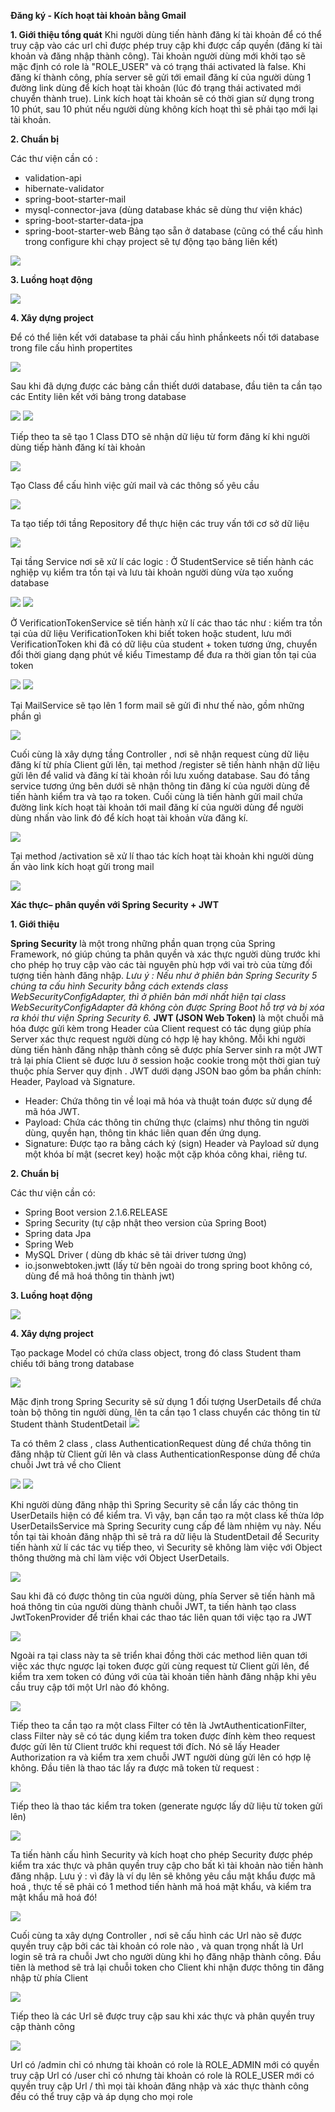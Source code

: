**Đăng ký - Kích hoạt tài khoản bằng Gmail**

**1. Giới thiệu tổng quát**
Khi người dùng tiến hành đăng kí tài khoản để có thể truy cập vào các url chỉ được phép truy cập khi được cấp quyền (đăng kí tài khoản và đăng nhập thành công). Tài khoản người dùng mới khởi tạo sẽ mặc định có role là "ROLE_USER" và có trạng thái activated là false. Khi đăng kí thành công, phía server sẽ gửi tới email đăng kí của người dùng 1 đường link dùng để kích hoạt tài khoản (lúc đó trạng thái activated mới chuyển thành true). Link kích hoạt tài khoản sẽ có thời gian sử dụng trong 10 phút, sau 10 phút nếu người dùng không kích hoạt thì sẽ phải tạo mới lại tài khoản.

**2. Chuẩn bị**

Các thư viện cần có :
- validation-api
- hibernate-validator
- spring-boot-starter-mail
- mysql-connector-java (dùng database khác sẽ dùng thư viện khác)
- spring-boot-starter-data-jpa
- spring-boot-starter-web
Bảng tạo sẵn ở database (cũng có thể cấu hình trong configure khi chạy project sẽ tự động tạo bảng liên kết)

<img src="https://i.imgur.com/i1WRaih.png">

**3. Luồng hoạt động**

<img src="https://i.imgur.com/8NtJU8f.png">

**4. Xây dựng project**

Để có thể liên kết với database ta phải cấu hình phầnkeets nối tới database trong file cấu hình propertites

<img src="https://i.imgur.com/1eN47Hf.png">

Sau khi đã dựng được các bảng cần thiết dưới database, đầu tiên ta cần tạo các Entity liên kết với bảng trong database

<img src="https://i.imgur.com/mIhSHox.png">
<img src="https://i.imgur.com/o15mZ5P.png">

Tiếp theo ta sẽ tạo 1 Class DTO sẽ nhận dữ liệu từ form đăng kí khi người dùng tiếp hành đăng kí  tài khoản

<img src="https://i.imgur.com/ZSN33gM.png">

Tạo Class để cấu hình việc gửi mail và các thông số yêu cầu

<img src="https://i.imgur.com/InVemz1.png">

Ta tạo tiếp tới tầng Repository để thực hiện các truy vấn tới cơ sở dữ liệu

<img src="https://i.imgur.com/uW5L1FR.png">

Tại tầng Service nơi sẽ xử lí các logic :
Ở StudentService sẽ tiến hành các nghiệp vụ kiểm tra tồn tại và lưu tài khoản người dùng vừa tạo xuống database

<img src="https://i.imgur.com/3RPQXvg.png">
<img src="https://i.imgur.com/ItyIjab.png">

Ở VerificationTokenService sẽ tiến hành xử lí các thao tác như : kiếm tra tồn tại của dữ liệu VerificationToken khi biết token hoặc student, lưu mới VerificationToken khi đã có dữ liệu của student + token tương ứng, chuyển đổi thời giang dạng phút về kiểu Timestamp để đưa ra thời gian tồn tại của token

<img src="https://i.imgur.com/1fNaGLo.png">
<img src="https://i.imgur.com/j8BH3Bo.png">

Tại MailService sẽ tạo lên 1 form mail sẽ gửi đi như thế nào, gồm những phần gì

<img src="https://i.imgur.com/ZnntP1U.png">

Cuối cùng là xây dựng tầng Controller , nơi sẽ nhận request cùng dữ liệu đăng kí từ phía Client gửi lên, tại method /register sẽ tiến hành nhận dữ liệu gửi lên để valid và đăng kí tài khoản rồi lưu xuống database. Sau đó tầng service tương ứng bên dưới sẽ nhận thông tin đăng kí của người dùng để tiến hành kiểm tra và tạo ra token. Cuối cùng là tiến hành gửi mail chứa đường link kích hoạt tài khoản tới mail đăng kí của người dùng để người dùng nhấn vào link đó để kích hoạt tài khoản vừa đăng kí.

<img src="https://i.imgur.com/eR04I6j.png">

Tại method /activation sẽ xử lí thao tác kích hoạt tài khoản khi người dùng ấn vào link kích hoạt gửi trong mail

<img src="https://i.imgur.com/3kvpKBN.png">







**Xác thực– phân quyền với Spring Security + JWT**

**1. Giới thiệu**

**Spring Security** là một trong những phần quan trọng của Spring Framework, nó giúp chúng ta phân quyền và xác thực người dùng trước khi cho phép họ truy cập vào các tài nguyên phù hợp với vai trò của từng đối tượng tiến hành đăng nhập.
*Lưu ý : Nếu như ở phiên bản Spring Security 5 chúng ta cấu hình Security bằng cách extends class WebSecurityConfigAdapter, thì ở phiên bản mới nhất hiện tại class WebSecurityConfigAdapter đã không còn được Spring Boot hỗ trợ và bị xóa ra khỏi thư viện Spring Security 6.*
**JWT (JSON Web Token)** là một chuỗi mã hóa được gửi kèm trong Header của Client request có tác dụng giúp phía Server xác thực request người dùng có hợp lệ hay không. Mỗi khi người dùng tiến hành đăng nhập thành công sẽ được phía Server sinh ra một JWT trả lại phía Client sẽ được lưu ở session hoặc cookie trong một thời gian tuỳ thuộc phía Server quy định . JWT dưới dạng JSON bao gồm ba phần chính: Header, Payload và Signature.
- Header: Chứa thông tin về loại mã hóa và thuật toán được sử dụng để mã hóa JWT.
- Payload: Chứa các thông tin chứng thực (claims) như thông tin người dùng, quyền hạn, thông tin khác liên quan đến ứng dụng.
- Signature: Được tạo ra bằng cách ký (sign) Header và Payload sử dụng một khóa bí mật (secret key) hoặc một cặp khóa công khai, riêng tư.

**2. Chuẩn bị**

Các thư viện cần có:
- Spring Boot version 2.1.6.RELEASE
- Spring Security (tự cập nhật theo version của Spring Boot)
- Spring data Jpa
- Spring Web
- MySQL Driver ( dùng db khác sẽ tải driver tương ứng)
- io.jsonwebtoken.jwtt (lấy từ bên ngoài do trong spring boot không có, dùng để mã hoá thông tin thành  jwt)

**3. Luồng hoạt động**

<img src="https://i.imgur.com/uwceXgB.png">

**4. Xây dựng project**

Tạo package Model có chứa class object, trong đó class Student tham chiếu tới bảng trong database

<img src="https://i.imgur.com/f2boRz9.png">

Mặc định trong Spring Security sẽ  sử dụng 1 đối tượng UserDetails để chứa toàn bộ thông tin người dùng, lên ta cần tạo 1 class chuyển các thông tin từ Student thành StudentDetail
<img src="https://i.imgur.com/oNJoC2V.png">

Ta có thêm 2 class , class AuthenticationRequest dùng để chứa thông tin đăng nhập từ Client gửi lên và class AuthenticationResponse dùng để chứa chuỗi Jwt trả về cho Client

<img src="https://i.imgur.com/ketdXlg.png">
<img src="https://i.imgur.com/rzgthZ4.png">

Khi người dùng đăng nhập thì Spring Security sẽ cần lấy các thông tin UserDetails hiện có để kiểm tra. Vì vậy, bạn cần tạo ra một class kế thừa lớp UserDetailsService mà Spring Security cung cấp để làm nhiệm vụ này. Nếu tồn tại tài khoản đăng nhập thì sẽ trả ra dữ liệu là StudentDetail để Security tiến hành xử lí các tác vụ tiếp theo, vì Security sẽ không làm việc với Object thông thường mà chỉ làm việc với Object UserDetails.

<img src="https://i.imgur.com/gvvguah.png">

Sau khi đã có được thông tin của người dùng, phía Server sẽ tiến hành mã hoá thông tin của người dùng thành chuỗi JWT, ta tiến hành tạo class JwtTokenProvider để triển khai các thao tác liên quan tới việc tạo ra JWT

<img src="https://i.imgur.com/276hhYM.png">

Ngoài ra tại class này ta sẽ triển khai đồng thời các method liên quan tới việc xác thực ngược lại token được gửi cùng request từ Client gửi lên, để kiểm tra xem token có đúng với của tài khoản tiến hành đăng nhập khi yêu cầu truy cập tới một Url nào đó không.

<img src="https://i.imgur.com/13IjXJz.png">

Tiếp theo ta cần tạo ra một class Filter có tên là JwtAuthenticationFilter, class Filter này sẽ có tác dụng kiểm tra token được đính kèm theo request được gửi lên từ Client trước khi request tới đích. Nó sẽ lấy Header Authorization ra và kiểm tra xem chuỗi JWT người dùng gửi lên có hợp lệ không.
Đầu tiên là thao tác lấy ra được mã token từ request : 

<img src="https://i.imgur.com/99kOyBq.png">

Tiếp theo là thao tác kiểm tra token (generate ngược lấy dữ liệu từ token gửi lên)

<img src="https://i.imgur.com/Wy8AVtb.png">

Ta tiến hành cấu hình Security và kích hoạt cho phép Security được phép kiểm tra xác thực và phân quyền truy cập cho bất kì tài khoản nào tiến hành đăng nhập. 
Lưu ý : vì đây là ví dụ lên sẽ không yêu cầu mật khẩu được mã hoá , thực tế sẽ phải có 1 method tiến hành mã hoá mật khẩu, và kiểm tra mật khẩu mã hoá đó!

<img src="https://i.imgur.com/Jh8M942.png">

Cuối cùng ta xây dựng Controller , nơi sẽ cấu hình các Url nào sẽ được quyền truy cập bởi các tài khoản có role nào , và quan trọng nhất là Url login sẽ trả ra chuỗi Jwt cho người dùng khi họ đăng nhập thành công.
Đầu tiên là method sẽ trả lại chuỗi token cho Client khi nhận được thông tin đăng nhập từ phía Client

<img src="https://i.imgur.com/Y3A24id.png">

Tiếp theo là các Url sẽ được truy cập sau khi xác thực và phân quyền truy cập thành công

<img src="https://i.imgur.com/EZaYMEQ.png">

Url có /admin chỉ có nhưng tài khoản có role là ROLE_ADMIN mới có quyền truy cập
Url có /user chỉ có nhưng tài khoản có role là ROLE_USER mới có quyền truy cập
Url / thì mọi tài khoản đăng nhập và xác thực thành công đều có thể truy cập và áp dụng cho mọi role

